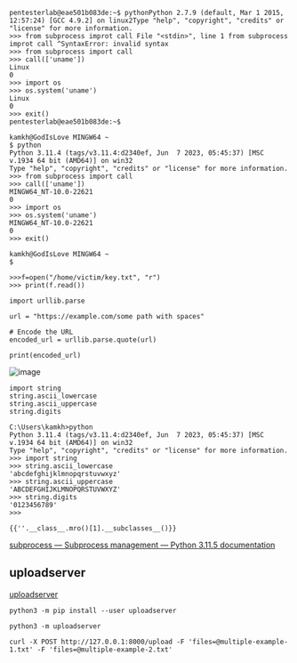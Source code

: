 ```
pentesterlab@eae501b083de:~$ pythonPython 2.7.9 (default, Mar 1 2015, 12:57:24) [GCC 4.9.2] on linux2Type "help", "copyright", "credits" or "license" for more information.
>>> from subprocess improt call File "<stdin>", line 1 from subprocess improt call ^SyntaxError: invalid syntax
>>> from subprocess import call
>>> call(['uname'])
Linux
0
>>> import os
>>> os.system('uname')
Linux
0
>>> exit()
pentesterlab@eae501b083de:~$
```

```
kamkh@GodIsLove MINGW64 ~
$ python
Python 3.11.4 (tags/v3.11.4:d2340ef, Jun  7 2023, 05:45:37) [MSC v.1934 64 bit (AMD64)] on win32
Type "help", "copyright", "credits" or "license" for more information.
>>> from subprocess import call
>>> call(['uname'])
MINGW64_NT-10.0-22621
0
>>> import os
>>> os.system('uname')
MINGW64_NT-10.0-22621
0
>>> exit()

kamkh@GodIsLove MINGW64 ~
$
```

```
>>>f=open("/home/victim/key.txt", "r")
>>> print(f.read())
```

```
import urllib.parse

url = "https://example.com/some path with spaces"

# Encode the URL
encoded_url = urllib.parse.quote(url)

print(encoded_url)
```

![image](https://github.com/r1skkam/OffSec-PEN-200-OSCP-Preparation/assets/58542375/335922b9-692c-406c-a8d4-cc1fa9c24161)


```
import string
string.ascii_lowercase
string.ascii_uppercase
string.digits
```

```
C:\Users\kamkh>python
Python 3.11.4 (tags/v3.11.4:d2340ef, Jun  7 2023, 05:45:37) [MSC v.1934 64 bit (AMD64)] on win32
Type "help", "copyright", "credits" or "license" for more information.
>>> import string
>>> string.ascii_lowercase
'abcdefghijklmnopqrstuvwxyz'
>>> string.ascii_uppercase
'ABCDEFGHIJKLMNOPQRSTUVWXYZ'
>>> string.digits
'0123456789'
>>>
```

```
{{''.__class__.mro()[1].__subclasses__()}}
```

[subprocess — Subprocess management &#8212; Python 3.11.5 documentation](https://docs.python.org/3/library/subprocess.html) 

## uploadserver

[uploadserver](https://pypi.org/project/uploadserver/)

```
python3 -m pip install --user uploadserver
```

```
python3 -m uploadserver
```

```
curl -X POST http://127.0.0.1:8000/upload -F 'files=@multiple-example-1.txt' -F 'files=@multiple-example-2.txt'
```



